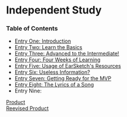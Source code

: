 # Independent Study
### Table of Contents
* [Entry One: Introduction](https://github.com/victoriaf6656/independent-study/blob/master/entries/entry01-plan.md)
* [Entry Two: Learn the Basics](entries/entry02.md)
* [Entry Three: Advanced to the Intermediate!](entries/entry03.md)
* [Entry Four: Four Weeks of Learning](entries/entry04.md)
* [Entry Five: Usage of EarSketch's Resources](entries/entry05.md)
* [Entry Six: Useless Information?](entries/entry06.md)
* [Entry Seven: Getting Ready for the MVP](entries/entry07.md)
* [Entry Eight: The Lyrics of a Song](entries/entry08.md)
* Entry Nine:

[Product](output_free.mp4) <br>
[Reevised Product]()
<a href="output_free.mp4" alt="Product" width="240" height="180" border="10"></a>